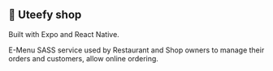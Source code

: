 <!-- write mobile app description  -->
 
## 📱 Uteefy shop
<!-- write mobile app description  -->

Built with Expo and React Native.

E-Menu SASS service used by Restaurant and Shop owners to manage their orders and customers, allow online ordering.

